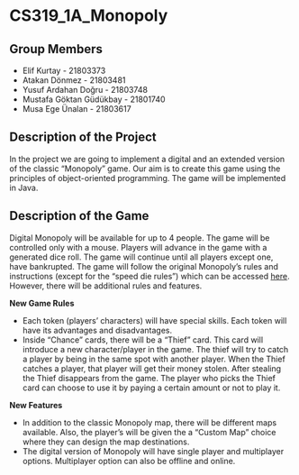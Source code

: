 # CS319_1A_Monopoly

## Group Members

* Elif Kurtay - 21803373
* Atakan Dönmez - 21803481
* Yusuf Ardahan Doğru - 21803748
* Mustafa Göktan Güdükbay - 21801740
* Musa Ege Ünalan - 21803617

## Description of the Project

In the project we are going to implement a digital and an extended version of the classic “Monopoly” game. Our aim is to create this game using the principles of object-oriented programming. The game will be implemented in Java.

## Description of the Game

Digital Monopoly will be available for up to 4 people. The game will be controlled only with a mouse. Players will advance in the game with a generated dice roll. The game will continue until all players except one, have bankrupted. The game will follow the original Monopoly’s rules and instructions (except for the “speed die rules”) which can be accessed [here](https://www.hasbro.com/common/instruct/00009.pdf). However, there will be additional rules and features.

**New Game Rules**
* Each token (players’ characters) will have special skills. Each token will have its advantages and disadvantages.
* Inside “Chance” cards, there will be a “Thief” card. This card will introduce a new character/player in the game. The thief will try to catch a player by being in the same spot with another player. When the Thief catches a player, that player will get their money stolen. After stealing the Thief disappears from the game. The player who picks the Thief card can choose to use it by paying a certain amount or not to play it.

**New Features**
* In addition to the classic Monopoly map, there will be different maps available. Also, the player’s will be given the a “Custom Map” choice where they can design the map destinations.
* The digital version of Monopoly will have single player and multiplayer options. Multiplayer option can also be offline and online.
